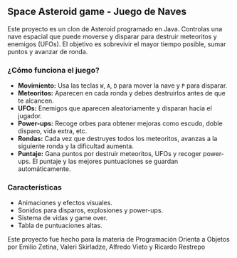 ## Space Asteroid game - Juego de Naves

Este proyecto es un clon de Asteroid programado en Java. Controlas una nave espacial que puede moverse y disparar para destruir meteoritos y enemigos (UFOs). El objetivo es sobrevivir el mayor tiempo posible, sumar puntos y avanzar de ronda.

### ¿Cómo funciona el juego?

- **Movimiento:** Usa las teclas `W`, `A`, `D` para mover la nave y `P` para disparar.
- **Meteoritos:** Aparecen en cada ronda y debes destruirlos antes de que te alcancen.
- **UFOs:** Enemigos que aparecen aleatoriamente y disparan hacia el jugador.
- **Power-ups:** Recoge orbes para obtener mejoras como escudo, doble disparo, vida extra, etc.
- **Rondas:** Cada vez que destruyes todos los meteoritos, avanzas a la siguiente ronda y la dificultad aumenta.
- **Puntaje:** Gana puntos por destruir meteoritos, UFOs y recoger power-ups. El puntaje y las mejores puntuaciones se guardan automáticamente.

### Características

- Animaciones y efectos visuales.
- Sonidos para disparos, explosiones y power-ups.
- Sistema de vidas y game over.
- Tabla de puntuaciones altas.

Este proyecto fue hecho para la materia de Programación Orienta a Objetos por Emilio Zetina, Valeri Skirladze, Alfredo Vieto y Ricardo Restrepo

